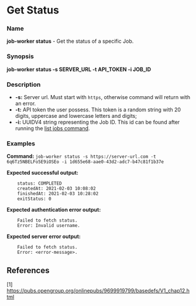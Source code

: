 # Get Status

### Name

<strong>job-worker status</strong> - Get the status of a specific Job.

### Synopsis

<strong>job-worker status -s SERVER_URL -t API_TOKEN -i JOB_ID</strong>

### Description

* <strong>-s:</strong> Server url. Must start with `https`, otherwise command will return with an error.
* <strong>-t:</strong> API token the user possess. This token is a random string with 20 digits, uppercase and lowercase letters and digits;
* <strong>-i:</strong> UUIDV4 string representing the Job ID. This id can be found after running the [list jobs command](list-jobs.md).

### Examples

<strong>Command:</strong> `job-worker status -s https://server-url.com -t 6q6Tz5NBELFo5E9iOSEo -i 1d655e68-aae0-43d2-adc7-b47c81f1b37e`

<strong>Expected successful output:</strong>
```
    status: COMPLETED
    createdAt: 2021-02-03 10:08:02
    finishedAt: 2021-02-03 10:28:02
    exitStatus: 0
```

<strong>Expected authentication error output:</strong>
```
    Failed to fetch status.
    Error: Invalid username.
```

<strong>Expected server error output:</strong>
```
    Failed to fetch status.
    Error: <error-message>.
```

## References

[1] https://pubs.opengroup.org/onlinepubs/9699919799/basedefs/V1_chap12.html